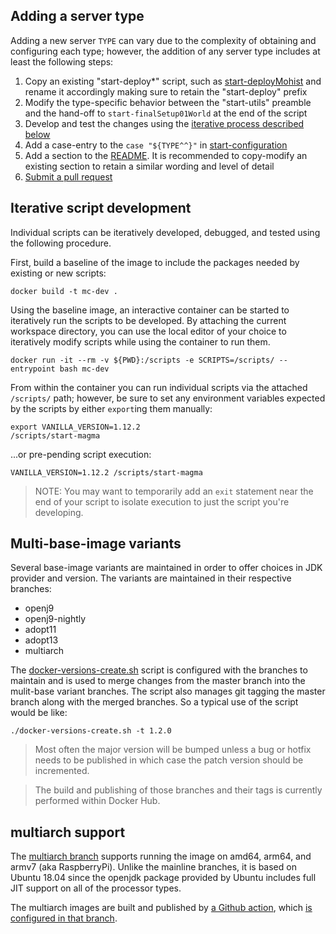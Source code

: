 ## Adding a server type

Adding a new server `TYPE` can vary due to the complexity of obtaining and configuring each type; however, the addition of any server type includes at least the following steps:

1. Copy an existing "start-deploy*" script, such as [start-deployMohist](start-deployMohist) and rename it accordingly making sure to retain the "start-deploy" prefix
2. Modify the type-specific behavior between the "start-utils" preamble and the hand-off to `start-finalSetup01World` at the end of the script 
3. Develop and test the changes using the [iterative process described below](#iterative-script-development)
4. Add a case-entry to the `case "${TYPE^^}"` in [start-configuration](start-configuration)
5. Add a section to the [README](README.md). It is recommended to copy-modify an existing section to retain a similar wording and level of detail
6. [Submit a pull request](https://github.com/itzg/docker-minecraft-server/pulls)

## Iterative script development

Individual scripts can be iteratively developed, debugged, and tested using the following procedure.

First, build a baseline of the image to include the packages needed by existing or new scripts:

```shell script
docker build -t mc-dev .
```

Using the baseline image, an interactive container can be started to iteratively run the scripts to be developed. By attaching the current workspace directory, you can use the local editor of your choice to iteratively modify scripts while using the container to run them.

```shell script
docker run -it --rm -v ${PWD}:/scripts -e SCRIPTS=/scripts/ --entrypoint bash mc-dev 
```

From within the container you can run individual scripts via the attached `/scripts/` path; however, be sure to set any environment variables expected by the scripts by either `export`ing them manually:

```shell script
export VANILLA_VERSION=1.12.2
/scripts/start-magma
```

...or pre-pending script execution:

```shell script
VANILLA_VERSION=1.12.2 /scripts/start-magma
```

> NOTE: You may want to temporarily add an `exit` statement near the end of your script to isolate execution to just the script you're developing.

## Multi-base-image variants

Several base-image variants are maintained in order to offer choices in JDK provider and version. The variants are maintained in their respective branches:
- openj9 
- openj9-nightly
- adopt11
- adopt13
- multiarch

The [docker-versions-create.sh](docker-versions-create.sh) script is configured with the branches to maintain and is used to merge changes from the master branch into the mulit-base variant branches. The script also manages git tagging the master branch along with the merged branches. So a typical use of the script would be like:

```shell script
./docker-versions-create.sh -t 1.2.0
```

> Most often the major version will be bumped unless a bug or hotfix needs to be published in which case the patch version should be incremented.

> The build and publishing of those branches and their tags is currently performed within Docker Hub.

## multiarch support

The [multiarch branch](https://github.com/itzg/docker-minecraft-server/tree/multiarch) supports running the image on amd64, arm64, and armv7 (aka RaspberryPi). Unlike the mainline branches, it is based on Ubuntu 18.04 since the openjdk package provided by Ubuntu includes full JIT support on all of the processor types.

The multiarch images are built and published by [a Github action](https://github.com/itzg/docker-minecraft-server/actions?query=workflow%3A%22Build+and+publish+multiarch%22), which [is configured in that branch](https://github.com/itzg/docker-minecraft-server/blob/multiarch/.github/workflows/build-multiarch.yml).


